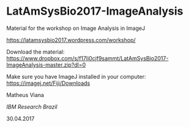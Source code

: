 # LatAmSysBio2017-ImageAnalysis

Material for the workshop on Image Analysis in ImageJ

https://latamsysbio2017.wordpress.com/workshop/

Download the material: https://www.dropbox.com/s/f17li0cjf9sammt/LatAmSysBio2017-ImageAnalysis-master.zip?dl=0

Make sure you have ImageJ installed in your computer: https://imagej.net/Fiji/Downloads

Matheus Viana

*IBM Research Brazil*

30.04.2017
